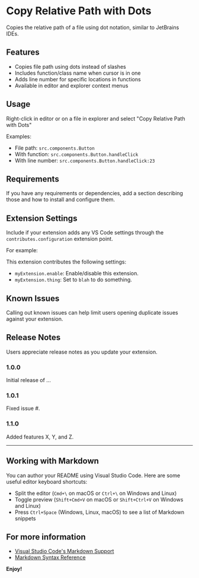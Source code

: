 # Copy Relative Path with Dots

Copies the relative path of a file using dot notation, similar to JetBrains IDEs.

## Features

- Copies file path using dots instead of slashes
- Includes function/class name when cursor is in one
- Adds line number for specific locations in functions
- Available in editor and explorer context menus

## Usage

Right-click in editor or on a file in explorer and select "Copy Relative Path with Dots"

Examples:
- File path: `src.components.Button`
- With function: `src.components.Button.handleClick`
- With line number: `src.components.Button.handleClick:23`

## Requirements

If you have any requirements or dependencies, add a section describing those and how to install and configure them.

## Extension Settings

Include if your extension adds any VS Code settings through the `contributes.configuration` extension point.

For example:

This extension contributes the following settings:

* `myExtension.enable`: Enable/disable this extension.
* `myExtension.thing`: Set to `blah` to do something.

## Known Issues

Calling out known issues can help limit users opening duplicate issues against your extension.

## Release Notes

Users appreciate release notes as you update your extension.

### 1.0.0

Initial release of ...

### 1.0.1

Fixed issue #.

### 1.1.0

Added features X, Y, and Z.

---

## Working with Markdown

You can author your README using Visual Studio Code.  Here are some useful editor keyboard shortcuts:

* Split the editor (`Cmd+\` on macOS or `Ctrl+\` on Windows and Linux)
* Toggle preview (`Shift+Cmd+V` on macOS or `Shift+Ctrl+V` on Windows and Linux)
* Press `Ctrl+Space` (Windows, Linux, macOS) to see a list of Markdown snippets

## For more information

* [Visual Studio Code's Markdown Support](http://code.visualstudio.com/docs/languages/markdown)
* [Markdown Syntax Reference](https://help.github.com/articles/markdown-basics/)

**Enjoy!**
